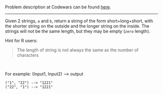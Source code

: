 Problem description at Codewars can be found
[here](https://www.codewars.com/kata/50654ddff44f800200000007/train/python).

-------------

Given 2 strings, `a` and `b`, return a string of the form short+long+short, with the shorter string
on the outside and the longer string on the inside. The strings will not be the same length, but
they may be empty (`zero` length).
<br>

Hint for R users:
> The length of string is not always the same as the number of characters
<br>

For example: (Input1, Input2) --> output
```
("1", "22") --> "1221"
("22", "1") --> "1221"
```
